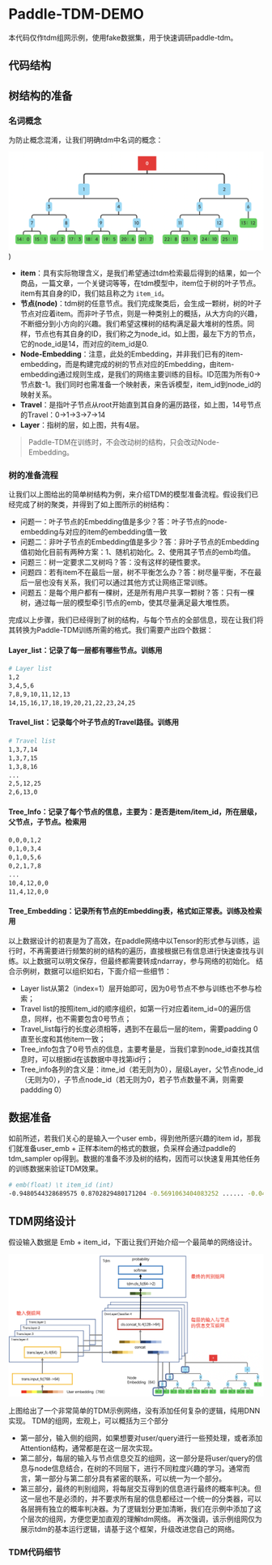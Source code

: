 # Paddle-TDM-DEMO

本代码仅作tdm组网示例，使用fake数据集，用于快速调研paddle-tdm。

## 代码结构


## 树结构的准备
### 名词概念

为防止概念混淆，让我们明确tdm中名词的概念：

![Demo-Tree](https://github.com/MrChengmo/models/blob/tdm_dev/PaddleRec/tdm/tdm_demo/img/demo_tree.png?raw=true))

- **item**：具有实际物理含义，是我们希望通过tdm检索最后得到的结果，如一个商品，一篇文章，一个关键词等等，在tdm模型中，item位于树的叶子节点。item有其自身的ID，我们姑且称之为 `item_id`。
- **节点(node)**：tdm树的任意节点。我们完成聚类后，会生成一颗树，树的叶子节点对应着item。而非叶子节点，则是一种类别上的概括，从大方向的兴趣，不断细分到小方向的兴趣。我们希望这棵树的结构满足最大堆树的性质。同样，节点也有其自身的ID，我们称之为node_id。如上图，最左下方的节点，它的node_id是14，而对应的item_id是0.
- **Node-Embedding**：注意，此处的Embedding，并非我们已有的item-embedding，而是构建完成的树的节点对应的Embedding，由item-embedding通过规则生成，是我们的网络主要训练的目标。ID范围为所有0->节点数-1。我们同时也需准备一个映射表，来告诉模型，item_id到node_id的映射关系。
- **Travel**：是指叶子节点从root开始直到其自身的遍历路径，如上图，14号节点的Travel：0->1->3->7->14
- **Layer**：指树的层，如上图，共有4层。
  
> Paddle-TDM在训练时，不会改动树的结构，只会改动Node-Embedding。


### 树的准备流程

让我们以上图给出的简单树结构为例，来介绍TDM的模型准备流程。假设我们已经完成了树的聚类，并得到了如上图所示的树结构：

- 问题一：叶子节点的Embedding值是多少？答：叶子节点的node-embedding与对应的item的embedding值一致
- 问题二：非叶子节点的Embedding值是多少？答：非叶子节点的Embedding值初始化目前有两种方案：1、随机初始化。2、使用其子节点的emb均值。
- 问题三：树一定要求二叉树吗？答：没有这样的硬性要求。
- 问题四：若有item不在最后一层，树不平衡怎么办？答：树尽量平衡，不在最后一层也没有关系，我们可以通过其他方式让网络正常训练。
- 问题五：是每个用户都有一棵树，还是所有用户共享一颗树？答：只有一棵树，通过每一层的模型牵引节点的emb，使其尽量满足最大堆性质。

完成以上步骤，我们已经得到了树的结构，与每个节点的全部信息，现在让我们将其转换为Paddle-TDM训练所需的格式。我们需要产出四个数据：
#### Layer_list：记录了每一层都有哪些节点。训练用
```bash
# Layer list
1,2
3,4,5,6
7,8,9,10,11,12,13
14,15,16,17,18,19,20,21,22,23,24,25
```
#### Travel_list：记录每个叶子节点的Travel路径。训练用
```bash
# Travel list
1,3,7,14
1,3,7,15
1,3,8,16
...
2,5,12,25
2,6,13,0
```

#### Tree_Info：记录了每个节点的信息，主要为：是否是item/item_id，所在层级，父节点，子节点。检索用
```bash
0,0,0,1,2
0,1,0,3,4
0,1,0,5,6
0,2,1,7,8
...
10,4,12,0,0
11,4,12,0,0
```

#### Tree_Embedding：记录所有节点的Embedding表，格式如正常表。训练及检索用

以上数据设计的初衷是为了高效，在paddle网络中以Tensor的形式参与训练，运行时，不再需要进行频繁的树的结构的遍历，直接根据已有信息进行快速查找与训练。以上数据可以明文保存，但最终都需要转成ndarray，参与网络的初始化。
结合示例树，数据可以组织如右，下面介绍一些细节：

- Layer list从第2（index=1）层开始即可，因为0号节点不参与训练也不参与检索；
- Travel list的按照item_id的顺序组织，如第一行对应着item_id=0的遍历信息，同样，也不需要包含0号节点；
- Travel_list每行的长度必须相等，遇到不在最后一层的item，需要padding 0 直至长度和其他item一致；
- Tree_info包含了0号节点的信息，主要考量是，当我们拿到node_id查找其信息时，可以根据id在该数据中寻找第id行；
- Tree_info各列的含义是：itme_id（若无则为0），层级Layer，父节点node_id（无则为0），子节点node_id（若无则为0，若子节点数量不满，则需要paddding 0）

## 数据准备
如前所述，若我们关心的是输入一个user emb，得到他所感兴趣的item id，那我们就准备user_emb + 正样本item的格式的数据，负采样会通过paddle的tdm_sampler op得到。数据的准备不涉及树的结构，因而可以快速复用其他任务的训练数据来验证TDM效果。

```bash
# emb(float) \t item_id (int)
-0.9480544328689575 0.8702829480171204 -0.5691063404083252 ...... -0.04391402751207352 -0.5352795124053955 -0.9972627758979797 0.9397293329238892   4690780
```

## TDM网络设计
假设输入数据是 Emb + item_id，下面让我们开始介绍一个最简单的网络设计。

![Demo-Network](https://github.com/MrChengmo/models/blob/tdm_dev/PaddleRec/tdm/tdm_demo/img/demo_network.png?raw=true)

上图给出了一个非常简单的TDM示例网络，没有添加任何复杂的逻辑，纯用DNN实现。
TDM的组网，宏观上，可以概括为三个部分
- 第一部分，输入侧的组网，如果想要对user/query进行一些预处理，或者添加Attention结构，通常都是在这一层次实现。
- 第二部分，每层的输入与节点信息交互的组网，这一部分是将user/query的信息与node信息结合，在树的不同层下，进行不同粒度兴趣的学习。通常而言，第一部分与第二部分具有紧密的联系，可以统一为一个部分。
- 第三部分，最终的判别组网，将每层交互得到的信息进行最终的概率判决。但这一层也不是必须的，并不要求所有层的信息都经过一个统一的分类器，可以各层拥有独立的概率判决器。为了逻辑划分更加清晰，我们在示例中添加了这个层次的组网，方便您更加直观的理解tdm网络。
再次强调，该示例组网仅为展示tdm的基本运行逻辑，请基于这个框架，升级改进您自己的网络。

### TDM代码细节
